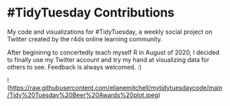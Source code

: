 # #TidyTuesday Contributions
My code and visualizations for #TidyTuesday, a weekly social project on Twitter created by the r4ds online learning community. 

After begininng to concertedly teach myself R in August of 2020, I decided to finally use my Twitter account and try my hand at 
visualizing data for others to see. Feedback is always welcomed. :)

!(https://raw.githubusercontent.com/elianemitchell/mytidytuesdaycode/main/Tidy%20Tuesday%20Beer%20Awards%20plot.jpeg)
